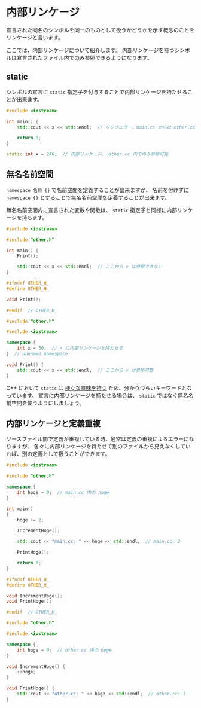 # 内部リンケージ

宣言された同名のシンボルを同一のものとして扱うかどうかを示す概念のことをリンケージと言います。

ここでは、内部リンケージについて紹介します。
内部リンケージを持つシンボルは宣言されたファイル内でのみ参照できるようになります。

<!-- MEMO: ここで言うファイルとは厳密にはプリプロセス後の翻訳単位である -->

## static

シンボルの宣言に `static` 指定子を付与することで内部リンケージを持たせることが出来ます。

```cpp tab="main.cc"
#include <iostream>

int main() {
    std::cout << x << std::endl;  // リンクエラー。main.cc からは other.cc の x が参照できない。

    return 0;
}
```

```cpp tab="other.cc"
static int x = 246;  // 内部リンケージ。 other.cc 内でのみ参照可能
```

## 無名名前空間

`namespace 名前 {}` で名前空間を定義することが出来ますが、
名前を付けずに `namespace {}` とすることで無名名前空間を定義することが出来ます。

無名名前空間内に宣言された変数や関数は、 `static` 指定子と同様に内部リンケージを持ちます。

```cpp tab="main.cc"
#include <iostream>

#include "other.h"

int main() {
    Print();

    std::cout << x << std::endl;  // ここから x は参照できない
}
```

```cpp tab="other.h"
#ifndef OTHER_H_
#define OTHER_H_

void Print();

#endif  // OTHER_H_
```

```cpp tab="other.cc" hl_lines="5 6 7"
#include "other.h"

#include <iostream>

namespace {
    int x = 50;  // x に内部リンケージを持たせる
}  // unnamed namespace

void Print() {
    std::cout << x << std::endl;  // ここから x は参照可能
}
```

C++ において `static` は [様々な意味を持つ][cppreference-static] ため、分かりづらいキーワードとなっています。
宣言に内部リンケージを持たせる場合は、 `static` ではなく無名名前空間を使うようにしましょう。

[cppreference-static]: https://ja.cppreference.com/w/cpp/keyword/static

## 内部リンケージと定義重複

ソースファイル間で定義が重複している時、通常は定義の重複によるエラーになりますが、
各々に内部リンケージを持たせて別のファイルから見えなくしていれば、別の定義として扱うことができます。

```cpp tab="main.cc" hl_lines="6"
#include <iostream>

#include "other.h"

namespace {
    int hoge = 0;  // main.cc 内の hoge
}

int main()
{
    hoge += 2;

    IncrementHoge();

    std::cout << "main.cc: " << hoge << std::endl;  // main.cc: 2

    PrintHoge();

    return 0;
}
```

```cpp tab="other.h"
#ifndef OTHER_H_
#define OTHER_H_

void IncrementHoge();
void PrintHoge();

#endif  // OTHER_H_
```

```cpp tab="other.cc" hl_lines="6"
#include "other.h"

#include <iostream>

namespace {
    int hoge = 0;  // other.cc 内の hoge
}

void IncrementHoge() {
    ++hoge;
}

void PrintHoge() {
    std::cout << "other.cc: " << hoge << std::endl;  // other.cc: 1
}
```